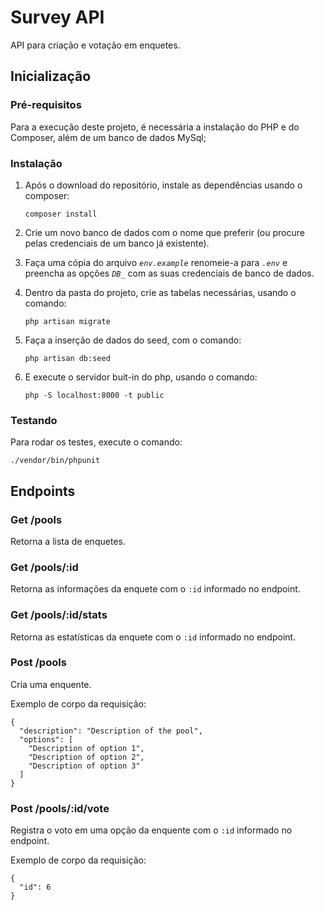 # Survey API

API para criação e votação em enquetes.


## Inicialização

### Pré-requisitos

Para a execução deste projeto, é necessária a instalação do PHP e do Composer, além de um banco de dados MySql;


### Instalação

1. Após o download do repositório, instale as dependências usando o composer:
    ```
    composer install
    ```

2. Crie um novo banco de dados com o nome que preferir (ou procure pelas credenciais de um banco já existente).

3. Faça uma cópia do arquivo *```env.example```* renomeie-a para *```.env```* e preencha as opções *```DB_```* com as suas credenciais de banco de dados.

4. Dentro da pasta do projeto, crie as tabelas necessárias, usando o comando:
    ```
    php artisan migrate
    ```

5. Faça a inserção de dados do seed, com o comando:
    ```
    php artisan db:seed
    ```

6. E execute o servidor buit-in do php, usando o comando:
    ```
    php -S localhost:8000 -t public
    ```


### Testando

Para rodar os testes, execute o comando:
```
./vendor/bin/phpunit 
```


## Endpoints

### Get /pools
Retorna a lista de enquetes.


### Get /pools/:id

Retorna as informações da enquete com o ```:id``` informado no endpoint.


### Get /pools/:id/stats

Retorna as estatísticas da enquete com o ```:id``` informado no endpoint.


### Post /pools

Cria uma enquente.

Exemplo de corpo da requisição:
```
{
  "description": "Description of the pool",
  "options": [
    "Description of option 1",
    "Description of option 2",
    "Description of option 3"
  ]
}
```


### Post /pools/:id/vote

Registra o voto em uma opção da enquente com o ```:id``` informado no endpoint.

Exemplo de corpo da requisição:
```
{
  "id": 6
}
```
